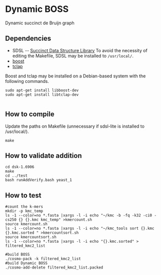 # Dynamic BOSS
Dynamic succinct de Bruijn graph

## Dependencies
- SDSL -- [Succinct Data Structure Library](https://github.com/simongog/sdsl-lite)
  To avoid the necessity of editing the Makefile, SDSL may be installed to `/usr/local/`.
- [boost](https://github.com/boostorg/boost)
- [tclap](http://tclap.sourceforge.net/)

Boost and tclap may be installed on a Debian-based system with the following commands.
```
sudo apt-get install libboost-dev
sudo apt-get install libtclap-dev
	
```

## How to compile
Update the paths on Makefile (unnecessary if sdsl-lite is installed to /usr/local/).
```
make
```
## How to validate addition
```
cd dsk-1.6906
make
cd ../test
bash runAddVerify.bash yeast_1
```
## How to test
```
#count the k-mers
mkdir -p kmc_temp
ls -1 --color=no *.fasta |xargs -l -i echo "~/kmc -b -fq -k32 -ci0 -cs250 {} {}.kmc kmc_temp" >kmercount.sh
source kmercount.sh
ls -1 --color=no *.fasta |xargs -l -i echo "~/kmc_tools sort {}.kmc {}.kmc.sorted " >kmercountsort.sh
source kmercountsort.sh
ls -1 --color=no *.fasta |xargs -l -i echo "{}.kmc.sorted" > filtered_kmc2_list

#build BOSS
./cosmo-pack -k filtered_kmc2_list
#build Dynamic BOSS
./cosmo-add-delete filtered_kmc2_list.packed
```
